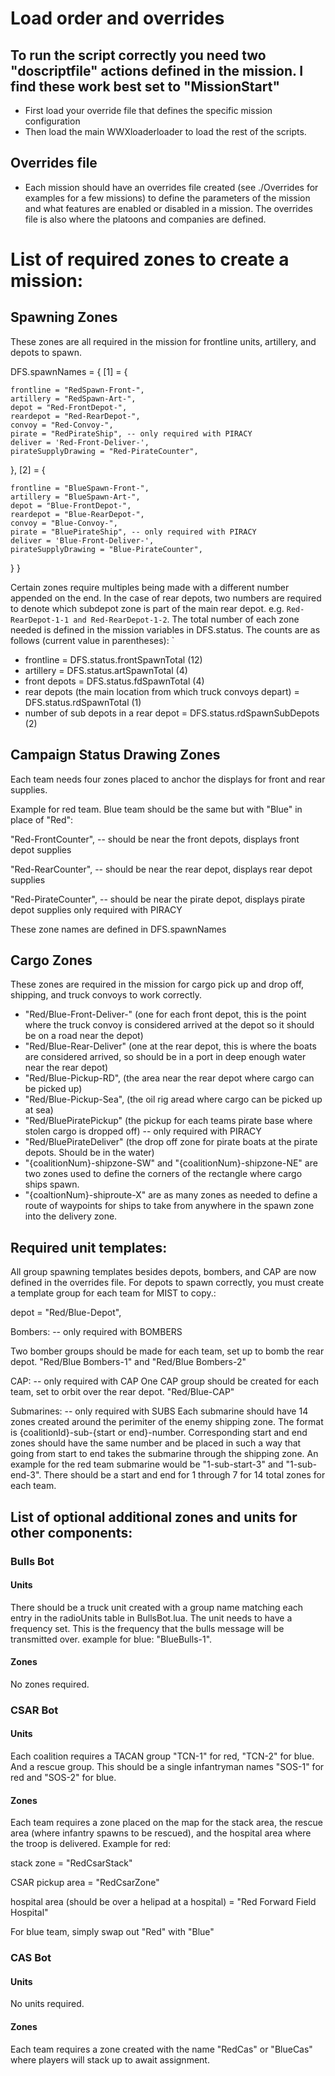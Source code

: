 # Load order and overrides
## To run the script correctly you need two "doscriptfile" actions defined in the mission. I find these work best set to "MissionStart"
- First load your override file that defines the specific mission configuration
- Then load the main WWXloaderloader to load the rest of the scripts.

## Overrides file
- Each mission should have an overrides file created (see ./Overrides for examples for a few missions) to define the parameters of the mission and what features are enabled or disabled in a mission. The overrides file is also where the platoons and companies are defined.

# List of required zones to create a mission:
## Spawning Zones
These zones are all required in the mission for frontline units, artillery, and depots to spawn.


DFS.spawnNames = {
[1] = {

    frontline = "RedSpawn-Front-",
    artillery = "RedSpawn-Art-",
    depot = "Red-FrontDepot-",
    reardepot = "Red-RearDepot-",
    convoy = "Red-Convoy-",
    pirate = "RedPirateShip", -- only required with PIRACY
    deliver = 'Red-Front-Deliver-',
    pirateSupplyDrawing = "Red-PirateCounter",
},
[2] = {

    frontline = "BlueSpawn-Front-",
    artillery = "BlueSpawn-Art-",
    depot = "Blue-FrontDepot-",
    reardepot = "Blue-RearDepot-",
    convoy = "Blue-Convoy-",
    pirate = "BluePirateShip", -- only required with PIRACY
    deliver = 'Blue-Front-Deliver-',
    pirateSupplyDrawing = "Blue-PirateCounter",
}
}

Certain zones require multiples being made with a different number appended on the end. In the case of rear depots, two numbers are required to denote which subdepot zone is part of the main rear depot. e.g. `Red-RearDepot-1-1 and Red-RearDepot-1-2`. The total number of each zone needed is defined in the mission variables in DFS.status. The counts are as follows (current value in parentheses):
` 
- frontline = DFS.status.frontSpawnTotal (12)
- artillery = DFS.status.artSpawnTotal (4)
- front depots = DFS.status.fdSpawnTotal (4)
- rear depots (the main location from which truck convoys depart) = DFS.status.rdSpawnTotal (1)
- number of sub depots in a rear depot  = DFS.status.rdSpawnSubDepots (2)
## Campaign Status Drawing Zones

Each team needs four zones placed to anchor the displays for front and rear supplies. 

Example for red team. Blue team should be the same but with "Blue" in place of "Red":

"Red-FrontCounter", -- should be near the front depots, displays front depot supplies

"Red-RearCounter", -- should be near the rear depot, displays rear depot supplies

"Red-PirateCounter", -- should be near the pirate depot, displays pirate depot supplies only required with PIRACY

These zone names are defined in DFS.spawnNames
## Cargo Zones
These zones are required in the mission for cargo pick up and drop off, shipping, and truck convoys to work correctly.


- "Red/Blue-Front-Deliver-" (one for each front depot, this is the point where the truck convoy is considered arrived at the depot so it should be on a road near the depot)
- "Red/Blue-Rear-Deliver" (one at the rear depot, this is where the boats are considered arrived, so should be in a port in deep enough water near the rear depot)
- "Red/Blue-Pickup-RD", (the area near the rear depot where cargo can be picked up)
- "Red/Blue-Pickup-Sea", (the oil rig aread where cargo can be picked up at sea)
- "Red/BluePiratePickup" (the pickup for each teams pirate base where stolen cargo is dropped off) -- only required with PIRACY
- "Red/BluePirateDeliver" (the drop off zone for pirate boats at the pirate depots. Should be in the water)
- "{coalitionNum}-shipzone-SW" and "{coalitionNum}-shipzone-NE" are two zones used to define the corners of the rectangle where cargo ships spawn.
- "{coaltionNum}-shiproute-X" are as many zones as needed to define a route of waypoints for ships to take from anywhere in the spawn zone into the delivery zone.

## Required unit templates:
All group spawning templates besides depots, bombers, and CAP are now defined in the overrides file. For depots to spawn correctly, you must create a template group for each team for MIST to copy.:

depot = "Red/Blue-Depot",

Bombers: -- only required with BOMBERS

Two bomber groups should be made for each team, set up to bomb the rear depot.
"Red/Blue Bombers-1" and "Red/Blue Bombers-2"

CAP: -- only required with CAP
One CAP group should be created for each team, set to orbit over the rear depot.
"Red/Blue-CAP"

Submarines:  -- only required with SUBS
Each submarine should have 14 zones created around the perimiter of the enemy shipping zone. The format is {coalitionId}-sub-{start or end}-number. Corresponding start and end zones should have the same number and be placed in such a way that going from start to end takes the submarine through the shipping zone. An example for the red team submarine would be "1-sub-start-3" and "1-sub-end-3". There should be a start and end for 1 through 7 for 14 total zones for each team.

## List of optional additional zones and units for other components:
### Bulls Bot
#### Units
There should be a truck unit created with a group name matching each entry in the radioUnits table in BullsBot.lua. The unit needs to have a frequency set. This is the frequency that the bulls message will be transmitted over.
example for blue: "BlueBulls-1". 
#### Zones
No zones required.
### CSAR Bot
#### Units
Each coalition requires a TACAN group "TCN-1" for red, "TCN-2" for blue. And a rescue group. This should be a single infantryman names "SOS-1" for red and "SOS-2" for blue.
#### Zones
Each team requires a zone placed on the map for the stack area, the rescue area (where infantry spawns to be rescued), and the hospital area where the troop is delivered. 
Example for red:

stack zone = "RedCsarStack"

CSAR pickup area = "RedCsarZone"

hospital area (should be over a helipad at a hospital) = "Red Forward Field Hospital"

For blue team, simply swap out "Red" with "Blue"

### CAS Bot
#### Units
No units required.
#### Zones
Each team requires a zone created with the name "RedCas" or "BlueCas" where players will stack up to await assignment.